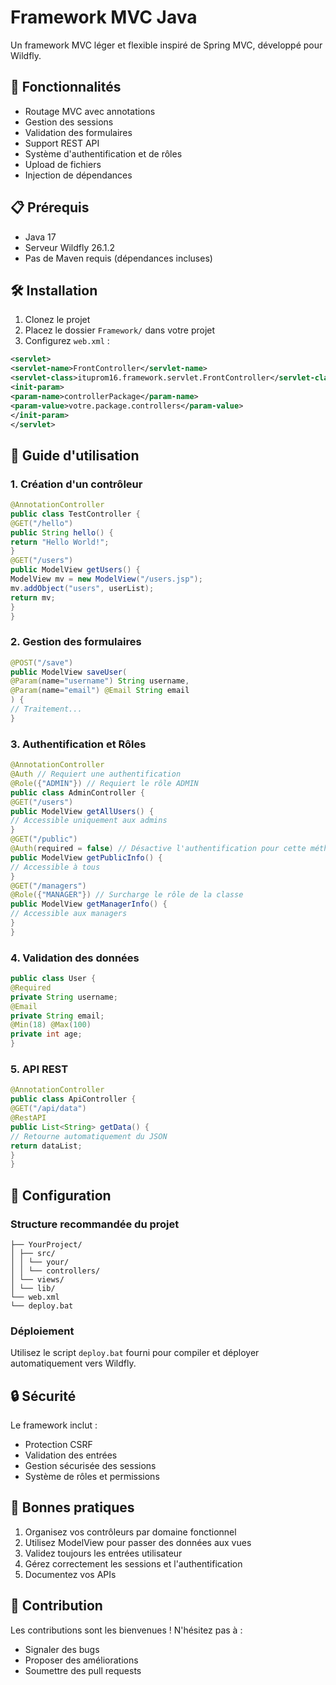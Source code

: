 # Framework MVC Java

Un framework MVC léger et flexible inspiré de Spring MVC, développé pour Wildfly.

## 🚀 Fonctionnalités

- Routage MVC avec annotations
- Gestion des sessions
- Validation des formulaires
- Support REST API
- Système d'authentification et de rôles
- Upload de fichiers
- Injection de dépendances

## 📋 Prérequis

- Java 17
- Serveur Wildfly 26.1.2
- Pas de Maven requis (dépendances incluses)

## 🛠️ Installation

1. Clonez le projet
2. Placez le dossier `Framework/` dans votre projet
3. Configurez `web.xml` :

```xml
<servlet>
<servlet-name>FrontController</servlet-name>
<servlet-class>ituprom16.framework.servlet.FrontController</servlet-class>
<init-param>
<param-name>controllerPackage</param-name>
<param-value>votre.package.controllers</param-value>
</init-param>
</servlet>
```

## 📖 Guide d'utilisation

### 1. Création d'un contrôleur
```java
@AnnotationController
public class TestController {
@GET("/hello")
public String hello() {
return "Hello World!";
}
@GET("/users")
public ModelView getUsers() {
ModelView mv = new ModelView("/users.jsp");
mv.addObject("users", userList);
return mv;
}
}
```


### 2. Gestion des formulaires
```java
@POST("/save")
public ModelView saveUser(
@Param(name="username") String username,
@Param(name="email") @Email String email
) {
// Traitement...
}
```


### 3. Authentification et Rôles
```java
@AnnotationController
@Auth // Requiert une authentification
@Role({"ADMIN"}) // Requiert le rôle ADMIN
public class AdminController {
@GET("/users")
public ModelView getAllUsers() {
// Accessible uniquement aux admins
}
@GET("/public")
@Auth(required = false) // Désactive l'authentification pour cette méthode
public ModelView getPublicInfo() {
// Accessible à tous
}
@GET("/managers")
@Role({"MANAGER"}) // Surcharge le rôle de la classe
public ModelView getManagerInfo() {
// Accessible aux managers
}
}
```


### 4. Validation des données
```java
public class User {
@Required
private String username;
@Email
private String email;
@Min(18) @Max(100)
private int age;
}
```


### 5. API REST
```java
@AnnotationController
public class ApiController {
@GET("/api/data")
@RestAPI
public List<String> getData() {
// Retourne automatiquement du JSON
return dataList;
}
}
```


## 🔧 Configuration

### Structure recommandée du projet
```
├── YourProject/
│ ├── src/
│ │ └── your/
│ │ └── controllers/
│ └── views/
│ └── lib/
└── web.xml
└── deploy.bat
```

### Déploiement

Utilisez le script `deploy.bat` fourni pour compiler et déployer automatiquement vers Wildfly.

## 🔒 Sécurité

Le framework inclut :
- Protection CSRF
- Validation des entrées
- Gestion sécurisée des sessions
- Système de rôles et permissions

## 📝 Bonnes pratiques

1. Organisez vos contrôleurs par domaine fonctionnel
2. Utilisez ModelView pour passer des données aux vues
3. Validez toujours les entrées utilisateur
4. Gérez correctement les sessions et l'authentification
5. Documentez vos APIs

## 🤝 Contribution

Les contributions sont les bienvenues ! N'hésitez pas à :
- Signaler des bugs
- Proposer des améliorations
- Soumettre des pull requests